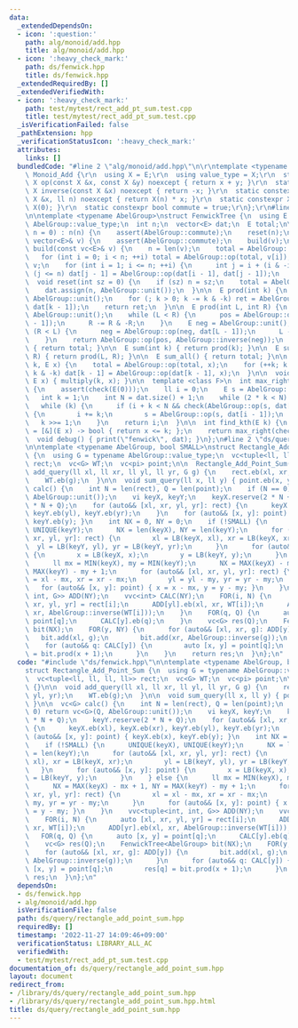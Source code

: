 ```yaml
---
data:
  _extendedDependsOn:
  - icon: ':question:'
    path: alg/monoid/add.hpp
    title: alg/monoid/add.hpp
  - icon: ':heavy_check_mark:'
    path: ds/fenwick.hpp
    title: ds/fenwick.hpp
  _extendedRequiredBy: []
  _extendedVerifiedWith:
  - icon: ':heavy_check_mark:'
    path: test/mytest/rect_add_pt_sum.test.cpp
    title: test/mytest/rect_add_pt_sum.test.cpp
  _isVerificationFailed: false
  _pathExtension: hpp
  _verificationStatusIcon: ':heavy_check_mark:'
  attributes:
    links: []
  bundledCode: "#line 2 \"alg/monoid/add.hpp\"\n\r\ntemplate <typename E>\r\nstruct\
    \ Monoid_Add {\r\n  using X = E;\r\n  using value_type = X;\r\n  static constexpr\
    \ X op(const X &x, const X &y) noexcept { return x + y; }\r\n  static constexpr\
    \ X inverse(const X &x) noexcept { return -x; }\r\n  static constexpr X power(const\
    \ X &x, ll n) noexcept { return X(n) * x; }\r\n  static constexpr X unit() { return\
    \ X(0); }\r\n  static constexpr bool commute = true;\r\n};\r\n#line 3 \"ds/fenwick.hpp\"\
    \n\ntemplate <typename AbelGroup>\nstruct FenwickTree {\n  using E = typename\
    \ AbelGroup::value_type;\n  int n;\n  vector<E> dat;\n  E total;\n\n  FenwickTree(int\
    \ n = 0) : n(n) {\n    assert(AbelGroup::commute);\n    reset(n);\n  }\n  FenwickTree(const\
    \ vector<E>& v) {\n    assert(AbelGroup::commute);\n    build(v);\n  }\n\n  void\
    \ build(const vc<E>& v) {\n    n = len(v);\n    total = AbelGroup::unit();\n \
    \   for (int i = 0; i < n; ++i) total = AbelGroup::op(total, v[i]);\n    dat =\
    \ v;\n    for (int i = 1; i <= n; ++i) {\n      int j = i + (i & -i);\n      if\
    \ (j <= n) dat[j - 1] = AbelGroup::op(dat[i - 1], dat[j - 1]);\n    }\n  }\n\n\
    \  void reset(int sz = 0) {\n    if (sz) n = sz;\n    total = AbelGroup::unit();\n\
    \    dat.assign(n, AbelGroup::unit());\n  }\n\n  E prod(int k) {\n    E ret =\
    \ AbelGroup::unit();\n    for (; k > 0; k -= k & -k) ret = AbelGroup::op(ret,\
    \ dat[k - 1]);\n    return ret;\n  }\n\n  E prod(int L, int R) {\n    E pos =\
    \ AbelGroup::unit();\n    while (L < R) {\n      pos = AbelGroup::op(pos, dat[R\
    \ - 1]);\n      R -= R & -R;\n    }\n    E neg = AbelGroup::unit();\n    while\
    \ (R < L) {\n      neg = AbelGroup::op(neg, dat[L - 1]);\n      L -= L & -L;\n\
    \    }\n    return AbelGroup::op(pos, AbelGroup::inverse(neg));\n  }\n\n  E prod_all()\
    \ { return total; }\n\n  E sum(int k) { return prod(k); }\n\n  E sum(int L, int\
    \ R) { return prod(L, R); }\n\n  E sum_all() { return total; }\n\n  void multiply(int\
    \ k, E x) {\n    total = AbelGroup::op(total, x);\n    for (++k; k <= n; k +=\
    \ k & -k) dat[k - 1] = AbelGroup::op(dat[k - 1], x);\n  }\n\n  void add(int k,\
    \ E x) { multiply(k, x); }\n\n  template <class F>\n  int max_right(F& check)\
    \ {\n    assert(check(E(0)));\n    ll i = 0;\n    E s = AbelGroup::unit();\n \
    \   int k = 1;\n    int N = dat.size() + 1;\n    while (2 * k < N) k *= 2;\n \
    \   while (k) {\n      if (i + k < N && check(AbelGroup::op(s, dat[i + k - 1])))\
    \ {\n        i += k;\n        s = AbelGroup::op(s, dat[i - 1]);\n      }\n   \
    \   k >>= 1;\n    }\n    return i;\n  }\n\n  int find_kth(E k) {\n    auto check\
    \ = [&](E x) -> bool { return x <= k; };\n    return max_right(check);\n  }\n\n\
    \  void debug() { print(\"fenwick\", dat); }\n};\n#line 2 \"ds/query/rectangle_add_point_sum.hpp\"\
    \n\ntemplate <typename AbelGroup, bool SMALL>\nstruct Rectangle_Add_Point_Sum\
    \ {\n  using G = typename AbelGroup::value_type;\n  vc<tuple<ll, ll, ll, ll>>\
    \ rect;\n  vc<G> WT;\n  vc<pi> point;\n\n  Rectangle_Add_Point_Sum() {}\n\n  void\
    \ add_query(ll xl, ll xr, ll yl, ll yr, G g) {\n    rect.eb(xl, xr, yl, yr);\n\
    \    WT.eb(g);\n  }\n\n  void sum_query(ll x, ll y) { point.eb(x, y); }\n\n  vc<G>\
    \ calc() {\n    int N = len(rect), Q = len(point);\n    if (N == 0) return vc<G>(Q,\
    \ AbelGroup::unit());\n    vi keyX, keyY;\n    keyX.reserve(2 * N + Q);\n    keyY.reserve(2\
    \ * N + Q);\n    for (auto&& [xl, xr, yl, yr]: rect) {\n      keyX.eb(xl), keyX.eb(xr),\
    \ keyY.eb(yl), keyY.eb(yr);\n    }\n    for (auto&& [x, y]: point) { keyX.eb(x),\
    \ keyY.eb(y); }\n    int NX = 0, NY = 0;\n    if (!SMALL) {\n      UNIQUE(keyX),\
    \ UNIQUE(keyY);\n      NX = len(keyX), NY = len(keyY);\n      for (auto&& [xl,\
    \ xr, yl, yr]: rect) {\n        xl = LB(keyX, xl), xr = LB(keyX, xr);\n      \
    \  yl = LB(keyY, yl), yr = LB(keyY, yr);\n      }\n      for (auto&& [x, y]: point)\
    \ {\n        x = LB(keyX, x);\n        y = LB(keyY, y);\n      }\n    } else {\n\
    \      ll mx = MIN(keyX), my = MIN(keyY);\n      NX = MAX(keyX) - mx + 1, NY =\
    \ MAX(keyY) - my + 1;\n      for (auto&& [xl, xr, yl, yr]: rect) {\n        xl\
    \ = xl - mx, xr = xr - mx;\n        yl = yl - my, yr = yr - my;\n      }\n   \
    \   for (auto&& [x, y]: point) { x = x - mx, y = y - my; }\n    }\n    vvc<tuple<int,\
    \ int, G>> ADD(NY);\n    vvc<int> CALC(NY);\n    FOR(i, N) {\n      auto [xl,\
    \ xr, yl, yr] = rect[i];\n      ADD[yl].eb(xl, xr, WT[i]);\n      ADD[yr].eb(xl,\
    \ xr, AbelGroup::inverse(WT[i]));\n    }\n    FOR(q, Q) {\n      auto [x, y] =\
    \ point[q];\n      CALC[y].eb(q);\n    }\n    vc<G> res(Q);\n    FenwickTree<AbelGroup>\
    \ bit(NX);\n    FOR(y, NY) {\n      for (auto&& [xl, xr, g]: ADD[y]) {\n     \
    \   bit.add(xl, g);\n        bit.add(xr, AbelGroup::inverse(g));\n      }\n  \
    \    for (auto&& q: CALC[y]) {\n        auto [x, y] = point[q];\n        res[q]\
    \ = bit.prod(x + 1);\n      }\n    }\n    return res;\n  }\n};\n"
  code: "#include \"ds/fenwick.hpp\"\n\ntemplate <typename AbelGroup, bool SMALL>\n\
    struct Rectangle_Add_Point_Sum {\n  using G = typename AbelGroup::value_type;\n\
    \  vc<tuple<ll, ll, ll, ll>> rect;\n  vc<G> WT;\n  vc<pi> point;\n\n  Rectangle_Add_Point_Sum()\
    \ {}\n\n  void add_query(ll xl, ll xr, ll yl, ll yr, G g) {\n    rect.eb(xl, xr,\
    \ yl, yr);\n    WT.eb(g);\n  }\n\n  void sum_query(ll x, ll y) { point.eb(x, y);\
    \ }\n\n  vc<G> calc() {\n    int N = len(rect), Q = len(point);\n    if (N ==\
    \ 0) return vc<G>(Q, AbelGroup::unit());\n    vi keyX, keyY;\n    keyX.reserve(2\
    \ * N + Q);\n    keyY.reserve(2 * N + Q);\n    for (auto&& [xl, xr, yl, yr]: rect)\
    \ {\n      keyX.eb(xl), keyX.eb(xr), keyY.eb(yl), keyY.eb(yr);\n    }\n    for\
    \ (auto&& [x, y]: point) { keyX.eb(x), keyY.eb(y); }\n    int NX = 0, NY = 0;\n\
    \    if (!SMALL) {\n      UNIQUE(keyX), UNIQUE(keyY);\n      NX = len(keyX), NY\
    \ = len(keyY);\n      for (auto&& [xl, xr, yl, yr]: rect) {\n        xl = LB(keyX,\
    \ xl), xr = LB(keyX, xr);\n        yl = LB(keyY, yl), yr = LB(keyY, yr);\n   \
    \   }\n      for (auto&& [x, y]: point) {\n        x = LB(keyX, x);\n        y\
    \ = LB(keyY, y);\n      }\n    } else {\n      ll mx = MIN(keyX), my = MIN(keyY);\n\
    \      NX = MAX(keyX) - mx + 1, NY = MAX(keyY) - my + 1;\n      for (auto&& [xl,\
    \ xr, yl, yr]: rect) {\n        xl = xl - mx, xr = xr - mx;\n        yl = yl -\
    \ my, yr = yr - my;\n      }\n      for (auto&& [x, y]: point) { x = x - mx, y\
    \ = y - my; }\n    }\n    vvc<tuple<int, int, G>> ADD(NY);\n    vvc<int> CALC(NY);\n\
    \    FOR(i, N) {\n      auto [xl, xr, yl, yr] = rect[i];\n      ADD[yl].eb(xl,\
    \ xr, WT[i]);\n      ADD[yr].eb(xl, xr, AbelGroup::inverse(WT[i]));\n    }\n \
    \   FOR(q, Q) {\n      auto [x, y] = point[q];\n      CALC[y].eb(q);\n    }\n\
    \    vc<G> res(Q);\n    FenwickTree<AbelGroup> bit(NX);\n    FOR(y, NY) {\n  \
    \    for (auto&& [xl, xr, g]: ADD[y]) {\n        bit.add(xl, g);\n        bit.add(xr,\
    \ AbelGroup::inverse(g));\n      }\n      for (auto&& q: CALC[y]) {\n        auto\
    \ [x, y] = point[q];\n        res[q] = bit.prod(x + 1);\n      }\n    }\n    return\
    \ res;\n  }\n};\n"
  dependsOn:
  - ds/fenwick.hpp
  - alg/monoid/add.hpp
  isVerificationFile: false
  path: ds/query/rectangle_add_point_sum.hpp
  requiredBy: []
  timestamp: '2022-11-27 14:09:46+09:00'
  verificationStatus: LIBRARY_ALL_AC
  verifiedWith:
  - test/mytest/rect_add_pt_sum.test.cpp
documentation_of: ds/query/rectangle_add_point_sum.hpp
layout: document
redirect_from:
- /library/ds/query/rectangle_add_point_sum.hpp
- /library/ds/query/rectangle_add_point_sum.hpp.html
title: ds/query/rectangle_add_point_sum.hpp
---
```

